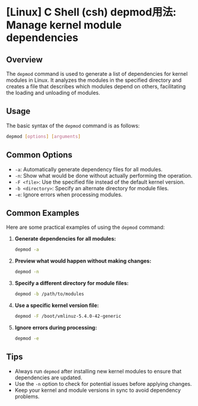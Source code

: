 # [Linux] C Shell (csh) depmod用法: Manage kernel module dependencies

## Overview
The `depmod` command is used to generate a list of dependencies for kernel modules in Linux. It analyzes the modules in the specified directory and creates a file that describes which modules depend on others, facilitating the loading and unloading of modules.

## Usage
The basic syntax of the `depmod` command is as follows:

```bash
depmod [options] [arguments]
```

## Common Options
- `-a`: Automatically generate dependency files for all modules.
- `-n`: Show what would be done without actually performing the operation.
- `-F <file>`: Use the specified file instead of the default kernel version.
- `-b <directory>`: Specify an alternate directory for module files.
- `-e`: Ignore errors when processing modules.

## Common Examples
Here are some practical examples of using the `depmod` command:

1. **Generate dependencies for all modules:**
   ```bash
   depmod -a
   ```

2. **Preview what would happen without making changes:**
   ```bash
   depmod -n
   ```

3. **Specify a different directory for module files:**
   ```bash
   depmod -b /path/to/modules
   ```

4. **Use a specific kernel version file:**
   ```bash
   depmod -F /boot/vmlinuz-5.4.0-42-generic
   ```

5. **Ignore errors during processing:**
   ```bash
   depmod -e
   ```

## Tips
- Always run `depmod` after installing new kernel modules to ensure that dependencies are updated.
- Use the `-n` option to check for potential issues before applying changes.
- Keep your kernel and module versions in sync to avoid dependency problems.